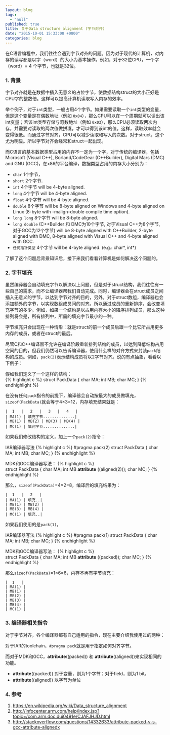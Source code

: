 ```yaml
---
layout: blog
tags: 
  - "null"
published: true
title: 关于Data structure alignment (字节对齐)
date: "2015-10-01 15:33:08 +0800"
categories: blog
---
```



在C语言编程中，我们往往会遇到字节对齐的问题。因为对于现代的计算机，对内存的读写都是以字（word）的大小为基本操作。例如，对于32位CPU，一个字（word）= 4 个字节，也就是32位。

### 1. 背景
字节对齐就是在数据中插入无意义的占位字节，使数据结构struct的大小正好是CPU字的整数倍。这样可以提高计算机读取写入内存的效率。

举个例子，对于`int`类型，一般占用4个字节。如果需要读取一个`int`类型的变量，但是这个变量是在偶数地址（例如 `0x04`），那么CPU可以在一个周期就可以读出该int变量；若该int类型存储与奇数地址（例如 `0x03`），那么CPU必须读取两次内存，并需要对读取的两次值做拼凑，才可以得到该int的值。这样，读取效率就会变得很低。而通过字节对齐，CPU可以减少读取和写入的次数。对于struct，这个尤为明显。所以字节对齐会经常和struct一起出现。

  而C语言的基本数据类型占用的内存不一定为一个字，对于传统的编译器，包括Microsoft (Visual C++), Borland/CodeGear (C++Builder), Digital Mars (DMC) and GNU (GCC)，在x86的平台编译，数据类型占用的内存大小分别为：

- `char` 1个字节，
- `short` 2个字节.
- `int` 4个字节 will be 4-byte aligned.
- `long` 4个字节 will be 4-byte aligned.
- `float` 4个字节 will be 4-byte aligned.
- `double` 8个字节 will be 8-byte aligned on Windows and 4-byte aligned on Linux (8-byte with -malign-double compile time option).
- `long long` 8个字节 will be 8-byte aligned.
- `long double` (C++Builder 和 DMC为10个字节, 对于Visual C++为8个字节, 对于GCC为12个字节) will be 8-byte aligned with C++Builder, 2-byte aligned with DMC, 8-byte aligned with Visual C++ and 4-byte aligned with GCC.
- `任何指针类型` 4个字节 will be 4-byte aligned. (e.g.: char*, int*)              

了解了这个问题后背景知识后，接下来我们看看计算机是如何解决这个问题的。
    
### 2. 字节填充

虽然编译器会自动填充字节以解决以上问题，但是对于struct结构，我们往往有一些自己的需求，而不让编译器帮我们自动完成。同时，编译器会在struct成员之间插入无意义的字节，以达到字节对齐的目的，另外，对于struct数组，编译器也会添加额外的字节，以实现数组成员间的对齐。所以通过成员的重新排序，会改变填充字节的多少。例如，如果一个结构是以占用内存大小的降序排列成员，那么这种排列将会是，所有排列中，所需的填充字节最小的一种。

字节填充只会出现在一种情形：就是struct的前一个成员后跟一个比它所占用更多内存的成员，或者在struct的最后。

尽管C和C++编译器不允许在编译阶段重新排列结构的成员，以达到降低结构占用空间的目的，但我们仍然可以告诉编译器，使用什么样的对齐方式来封装`pack`结构的成员。例如，`pack(2)`表示结构成员将以2字节对齐。说的有点抽象，看看以下例子：

假如我们定义了一个这样的结构：  
{% highlight c %}
struct PackData
{
  char MA;
  int MB;
  char MC;
}
{% endhighlight %}

在没有任何`pack`指令的前提下，编译器会自动按最大的成员做填充，`sizeof(PackData)`就会等于4×3=12，内存填充结果就是：      

	|  1   |   2   |   3   |   4   |
	| MA(1) | 填充字节..............|
	| MB(1) | MB(2) | MB(3) | MB(4) |
	| MC(1) | 填充字节..............|

如果我们修改结构的定义，加上一个`pack(2)`指令：

IAR编译器写法
{% highlight c %}
#pragma pack(2)
struct PackData
{
  char MA;
  int MB;
  char MC;
}
{% endhighlight %}

MDK和GCC编译器写法：
{% highlight c %}	
struct PackData
{
  char MA;
  int MB __attribute__ ((aligned(2)));
  char MC;
}
{% endhighlight %}

那么，`sizeof(PackData)`=4×2=8，编译后的填充结果为：

	|  1   |   2   |
	| MA(1) | 填充..|
	| MB(1) | MB(2) | 
	| MB(3) | MB(4) |
	| MC(1) | 填充..|

如果我们使用的是`pack(1)`，

IAR编译器写法
{% highlight c %}
#pragma pack(1)
struct PackData
{
  char MA;
  int MB;
  char MC;
}
{% endhighlight %}

MDK和GCC编译器写法：
{% highlight c %}	
struct PackData
{
  char MA;
  int MB __attribute__ ((packed));
  char MC;
}
{% endhighlight %}   

那么`sizeof(PackData)`=1×6=6，内存不再有字节填充：

	|  1   |
	| MA(1) |
	| MB(1) |
	| MB(2) | 
	| MB(3) |
	| MB(4) |
	| MC(1) |

### 3. 编译器相关指令

对于字节对齐，各个编译器都有自己适用的指令，现在主要介绍我使用过的两种：

对于IAR的toolchain，`#pragma pack`就是用于指定如何对齐字节。

而对于MDK和GCC，__attribute__((packed)) 和 __attribute__((aligned))来实现相同的功能。

- __attribute__((packed)) 对于变量，则为1个字节；对于field，则为1 bit。
- __attribute__((aligned)) 以字节为单位


### 4. 参考
1. <https://en.wikipedia.org/wiki/Data_structure_alignment>
2. <http://infocenter.arm.com/help/index.jsp?topic=/com.arm.doc.dui0491e/CJAFJHJD.html>
3. <http://stackoverflow.com/questions/14332633/attribute-packed-v-s-gcc-attribute-alignedx>
